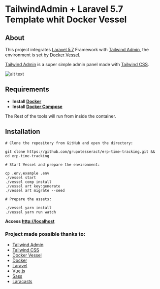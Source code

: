 # TailwindAdmin + Laravel 5.7 Template whit Docker Vessel

## About

This project integrates [Laravel 5.7](https://laravel.com/) Framework with [Tailwind Admin](https://github.com/tailwindadmin/admin), the environment is set by [Docker Vessel](https://vessel.shippingdocker.com/).

[Tailwind Admin](https://github.com/tailwindadmin/admin) is a super simple admin panel made with [Tailwind CSS](https://tailwindcss.com).

![alt text](https://res.cloudinary.com/tesseract/image/upload/v1539428267/erp-time-tracking/github-cover.png)

## Requirements

- **Install [Docker](https://docs.docker.com/install/)**
- **Install [Docker Compose](https://docs.docker.com/compose/install/)**

The Rest of the tools will run from inside the container. 

## Installation

```
# Clone the repository from GitHub and open the directory:

git clone https://github.com/grupotesseract/erp-time-tracking.git && cd erp-time-tracking

# Start Vessel and prepare the environment:

cp .env.example .env
./vessel start
./vessel comp install
./vessel art key:generate
./vessel art migrate --seed

# Prepare the assets:

./vessel yarn install
./vessel yarn run watch
```

**Access [http://localhost](http://localhost)**

### Project made possible thanks to:

- [Tailwind Admin](https://github.com/tailwindadmin/admin)
- [Tailwind CSS](https://tailwindcss.com/)
- [Docker Vessel](https://vessel.shippingdocker.com/)
- [Docker](https://www.docker.com/)
- [Laravel](https://laravel.com/)
- [Vue.js](https://vuejs.org/)
- [Sass](https://sass-lang.com/)
- [Laracasts](https://laracasts.com/)
